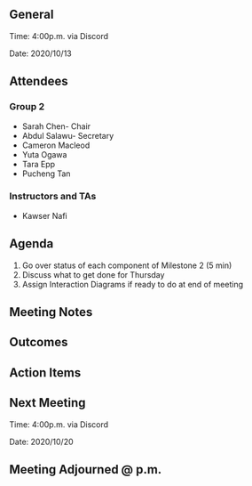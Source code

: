 ## General

Time: 4:00p.m. via Discord

Date: 2020/10/13

## Attendees
### Group 2
* Sarah Chen- Chair
* Abdul Salawu- Secretary
* Cameron Macleod
* Yuta Ogawa
* Tara Epp
* Pucheng Tan

### Instructors and TAs
* Kawser Nafi

## Agenda

1. Go over status of each component of Milestone 2 (5 min)
2. Discuss what to get done for Thursday
3. Assign Interaction Diagrams if ready to do at end of meeting

## Meeting Notes

## Outcomes

## Action Items

## Next Meeting

Time: 4:00p.m. via Discord

Date: 2020/10/20

## Meeting Adjourned @ p.m.